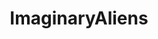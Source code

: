 ---
title: ImaginaryAliens
crosslinks:
- pulp
- ImaginaryNetwork
- TealBlue
- promptoftheday
- createthisworld
- ImaginaryMerchants
---